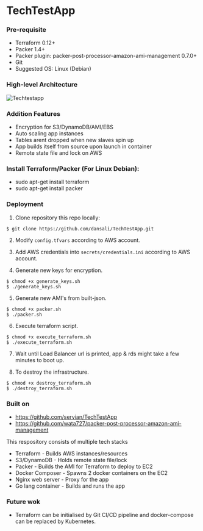 # TechTestApp

### Pre-requisite 

* Terraform 0.12+
* Packer 1.4+
* Packer plugin: packer-post-processor-amazon-ami-management 0.7.0+
* Git
* Suggested OS: Linux (Debian)

### High-level Architecture

![Techtestapp](https://user-images.githubusercontent.com/109196045/178875495-ae80472c-5dbc-452d-9e3d-925b222eebaf.jpg)


### Addition Features

* Encryption for S3/DynamoDB/AMI/EBS
* Auto scaling app instances
* Tables arent dropped when new slaves spin up
* App builds itself from source upon launch in container
* Remote state file and lock on AWS


### Install Terraform/Packer (For Linux Debian):

* sudo apt-get install terraform
* sudo apt-get install packer

### Deployment

1) Clone repository this repo locally:

```
$ git clone https://github.com/dansali/TechTestApp.git
```

2) Modify ```config.tfvars``` according to AWS account.

3) Add AWS credentials into ```secrets/credentials.ini``` according to AWS account.

4) Generate new keys for encryption.

```
$ chmod +x generate_keys.sh
$ ./generate_keys.sh
```

5) Generate new AMI's from built-json.

```
$ chmod +x packer.sh
$ ./packer.sh
```

6) Execute terraform script.

```
$ chmod +x execute_terraform.sh
$ ./execute_terraform.sh
```

7) Wait until Load Balancer url is printed, app & rds might take a few minutes to boot up.

8) To destroy the infrastructure.

```
$ chmod +x destroy_terraform.sh
$ ./destroy_terraform.sh
```

### Built on

* https://github.com/servian/TechTestApp
* https://github.com/wata727/packer-post-processor-amazon-ami-management

This respository consists of multiple tech stacks
* Terraform - Builds AWS instances/resources
* S3/DynamoDB - Holds remote state file/lock
* Packer - Builds the AMI for Terraform to deploy to EC2
* Docker Composer - Spawns 2 docker containers on the EC2
* Nginx web server - Proxy for the app
* Go lang container - Builds and runs the app

### Future wok

* Terraform can be initialised by Git CI/CD pipeline and docker-compose can be replaced by Kubernetes.
